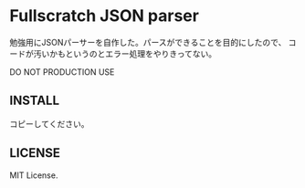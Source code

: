 # Fullscratch JSON parser

勉強用にJSONパーサーを自作した。パースができることを目的にしたので、
コードが汚いかもというのとエラー処理をやりきってない。

DO NOT PRODUCTION USE

## INSTALL

コピーしてください。

## LICENSE

MIT License.

